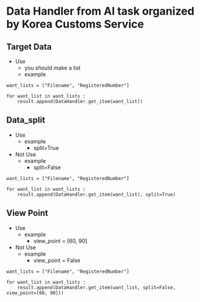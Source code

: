 # Data Handler from AI task organized by Korea Customs Service

## Target Data
- Use
    - you should make a list
    - example
```
want_lists = ["Filename", "RegisteredNumber"]

for want_list in want_lists :
    result.append(DataHandler.get_item(want_list))
```

## Data_split
- Use
    - example
        - split=True
- Not Use
    - example
        - split=False
```
want_lists = ["Filename", "RegisteredNumber"]

for want_list in want_lists :
    result.append(DataHandler.get_item(want_list), split=True)
```

## View Point
- Use
    - example
        - view_point = [60, 90]
- Not Use
    - example
        - view_point = False
```
want_lists = ["Filename", "RegisteredNumber"]

for want_list in want_lists :
    result.append(DataHandler.get_item(want_list, split=False, view_point=[60, 90]))
```

